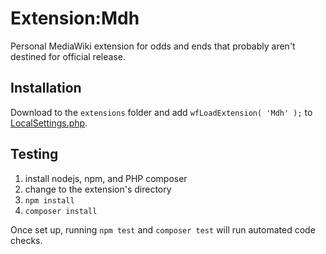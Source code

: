 # Extension:Mdh

Personal MediaWiki extension for odds and ends that probably aren't destined for official release.

## Installation

Download to the `extensions` folder and add `wfLoadExtension( 'Mdh' );` to [LocalSettings.php](https://www.mediawiki.org/wiki/Manual:LocalSettings.php).

## Testing

1. install nodejs, npm, and PHP composer
2. change to the extension's directory
3. `npm install`
4. `composer install`

Once set up, running `npm test` and `composer test` will run automated code checks.
